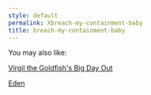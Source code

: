 ```yaml
---
style: default
permalink: Xbreach-my-containment-baby
title: breach-my-containment-baby
---
```

You may also like:

[Virgil the Goldfish's Big Day Out](http://scp-wiki.net/something-s-a-bit-fishy-about-all-this)

[Eden](http://scp-wiki.net/eden)
